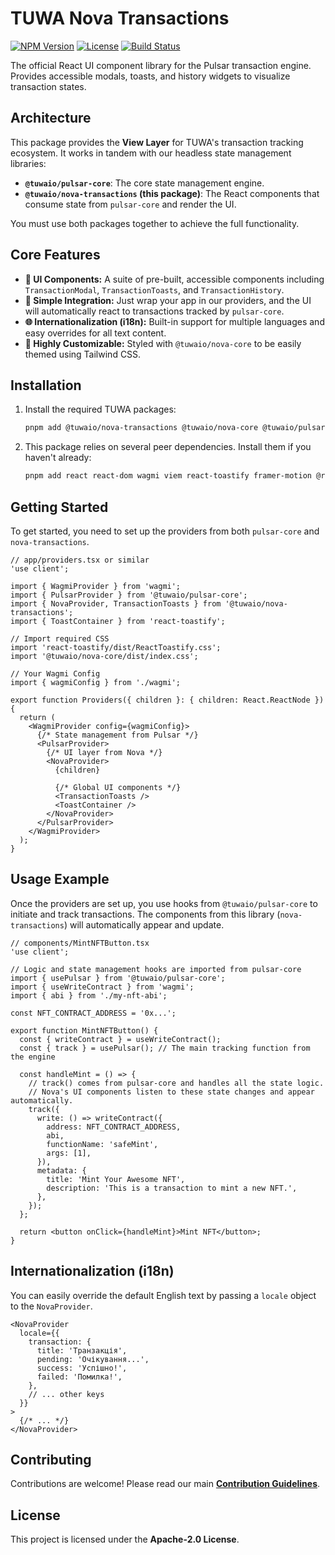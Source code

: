 # TUWA Nova Transactions

[![NPM Version](https://img.shields.io/npm/v/@tuwaio/nova-transactions.svg)](https://www.npmjs.com/package/@tuwaio/nova-transactions)
[![License](https://img.shields.io/npm/l/@tuwaio/nova-transactions.svg)](./LICENSE)
[![Build Status](https://img.shields.io/github/actions/workflow/status/TuwaIO/nova-uikit/main.yml?branch=main)](https://github.com/TuwaIO/nova-uikit/actions)

The official React UI component library for the Pulsar transaction engine. Provides accessible modals, toasts, and history widgets to visualize transaction states.

## Architecture

This package provides the **View Layer** for TUWA's transaction tracking ecosystem. It works in tandem with our headless state management libraries:

-   **`@tuwaio/pulsar-core`**: The core state management engine.
-   **`@tuwaio/nova-transactions` (this package)**: The React components that consume state from `pulsar-core` and render the UI.

You must use both packages together to achieve the full functionality.

## Core Features

-   **🧩 UI Components:** A suite of pre-built, accessible components including `TransactionModal`, `TransactionToasts`, and `TransactionHistory`.
-   **🔌 Simple Integration:** Just wrap your app in our providers, and the UI will automatically react to transactions tracked by `pulsar-core`.
-   **🌐 Internationalization (i18n):** Built-in support for multiple languages and easy overrides for all text content.
-   **🎨 Highly Customizable:** Styled with `@tuwaio/nova-core` to be easily themed using Tailwind CSS.

## Installation

1.  Install the required TUWA packages:

    ```bash
    pnpm add @tuwaio/nova-transactions @tuwaio/nova-core @tuwaio/pulsar-core
    ```

2.  This package relies on several peer dependencies. Install them if you haven't already:

    ```bash
    pnpm add react react-dom wagmi viem react-toastify framer-motion @radix-ui/react-dialog
    ```

## Getting Started

To get started, you need to set up the providers from both `pulsar-core` and `nova-transactions`.

```tsx
// app/providers.tsx or similar
'use client';

import { WagmiProvider } from 'wagmi';
import { PulsarProvider } from '@tuwaio/pulsar-core';
import { NovaProvider, TransactionToasts } from '@tuwaio/nova-transactions';
import { ToastContainer } from 'react-toastify';

// Import required CSS
import 'react-toastify/dist/ReactToastify.css';
import '@tuwaio/nova-core/dist/index.css';

// Your Wagmi Config
import { wagmiConfig } from './wagmi';

export function Providers({ children }: { children: React.ReactNode }) {
  return (
    <WagmiProvider config={wagmiConfig}>
      {/* State management from Pulsar */}
      <PulsarProvider>
        {/* UI layer from Nova */}
        <NovaProvider>
          {children}

          {/* Global UI components */}
          <TransactionToasts />
          <ToastContainer />
        </NovaProvider>
      </PulsarProvider>
    </WagmiProvider>
  );
}
```

## Usage Example

Once the providers are set up, you use hooks from `@tuwaio/pulsar-core` to initiate and track transactions. The components from this library (`nova-transactions`) will automatically appear and update.

```tsx
// components/MintNFTButton.tsx
'use client';

// Logic and state management hooks are imported from pulsar-core
import { usePulsar } from '@tuwaio/pulsar-core'; 
import { useWriteContract } from 'wagmi';
import { abi } from './my-nft-abi';

const NFT_CONTRACT_ADDRESS = '0x...';

export function MintNFTButton() {
  const { writeContract } = useWriteContract();
  const { track } = usePulsar(); // The main tracking function from the engine

  const handleMint = () => {
    // track() comes from pulsar-core and handles all the state logic.
    // Nova's UI components listen to these state changes and appear automatically.
    track({
      write: () => writeContract({
        address: NFT_CONTRACT_ADDRESS,
        abi,
        functionName: 'safeMint',
        args: [1],
      }),
      metadata: {
        title: 'Mint Your Awesome NFT',
        description: 'This is a transaction to mint a new NFT.',
      },
    });
  };

  return <button onClick={handleMint}>Mint NFT</button>;
}
```

## Internationalization (i18n)

You can easily override the default English text by passing a `locale` object to the `NovaProvider`.

```tsx
<NovaProvider
  locale={{
    transaction: {
      title: 'Транзакція',
      pending: 'Очікування...',
      success: 'Успішно!',
      failed: 'Помилка!',
    },
    // ... other keys
  }}
>
  {/* ... */}
</NovaProvider>
```

## Contributing

Contributions are welcome! Please read our main **[Contribution Guidelines](https://github.com/TuwaIO/workflows/blob/main/CONTRIBUTING.md)**.

## License

This project is licensed under the **Apache-2.0 License**.